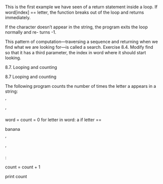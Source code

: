 This is the ﬁrst example we have seen of a return statement inside a loop. If word[index] == letter, the function breaks out of the loop and returns immediately.

If the character doesn’t appear in the string, the program exits the loop normally and re- turns -1.

This pattern of computation—traversing a sequence and returning when we ﬁnd what we are looking for—is called a search. Exercise 8.4. Modify find so that it has a third parameter, the index in word where it should start looking.

8.7. Looping and counting

8.7 Looping and counting

The following program counts the number of times the letter a appears in a string:

’

’

word = count = 0 for letter in word: a if letter ==

banana

’

’

:

count = count + 1

print count